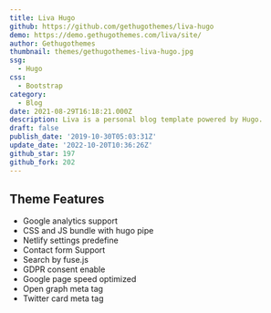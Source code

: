```yaml
---
title: Liva Hugo
github: https://github.com/gethugothemes/liva-hugo
demo: https://demo.gethugothemes.com/liva/site/
author: Gethugothemes
thumbnail: themes/gethugothemes-liva-hugo.jpg
ssg:
  - Hugo
css:
  - Bootstrap
category:
  - Blog
date: 2021-08-29T16:18:21.000Z
description: Liva is a personal blog template powered by Hugo.
draft: false
publish_date: '2019-10-30T05:03:31Z'
update_date: '2022-10-20T10:36:26Z'
github_star: 197
github_fork: 202
---
```

## Theme Features

- Google analytics support
- CSS and JS bundle with hugo pipe
- Netlify settings predefine
- Contact form Support
- Search by fuse.js
- GDPR consent enable
- Google page speed optimized
- Open graph meta tag
- Twitter card meta tag
